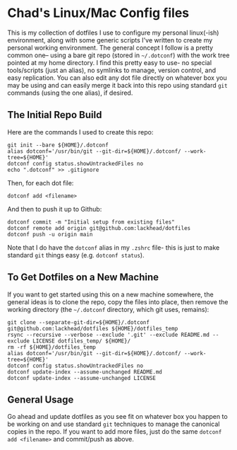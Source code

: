 # Chad's Linux/Mac Config files

This is my collection of dotfiles I use to configure my personal linux(-ish) environment, along with some generic scripts I've written to create my personal working environment. The general concept I follow is a pretty common one– using a bare git repo (stored in `~/.dotconf`) with the work tree pointed at my home directory. I find this pretty easy to use- no special tools/scripts (just an alias), no symlinks to manage, version control, and easy replication. You can also edit any dot file directly on whatever box you may be using and can easily merge it back into this repo using standard `git` commands (using the one alias), if desired. 

## The Initial Repo Build
Here are the commands I used to create this repo: 
```
git init --bare ${HOME}/.dotconf
alias dotconf='/usr/bin/git --git-dir=${HOME}/.dotconf/ --work-tree=${HOME}'
dotconf config status.showUntrackedFiles no
echo ".dotconf" >> .gitignore
```
Then, for each dot file: 
```
dotconf add <filename>
```
And then to push it up to Github:
```
dotconf commit -m "Initial setup from existing files"
dotconf remote add origin git@github.com:lackhead/dotfiles
dotconf push -u origin main
```
Note that I do have the `dotconf` alias in my `.zshrc` file- this is just to make standard `git` things easy (e.g. `dotconf status`).


## To Get Dotfiles on a New Machine
If you want to get started using this on a new machine somewhere, the general ideas is to clone the repo, copy the files into place, then remove the working directory (the `~/.dotconf` directory, which git uses, remains): 
```
git clone --separate-git-dir=${HOME}/.dotconf git@github.com:lackhead/dotfiles ${HOME}/dotfiles_temp
rsync --recursive --verbose --exclude '.git' --exclude README.md --exclude LICENSE dotfiles_temp/ ${HOME}/
rm -rf ${HOME}/dotfiles_temp
alias dotconf='/usr/bin/git --git-dir=${HOME}/.dotconf/ --work-tree=${HOME}'
dotconf config status.showUntrackedFiles no
dotconf update-index --assume-unchanged README.md
dotconf update-index --assume-unchanged LICENSE
```

## General Usage
Go ahead and update dotfiles as you see fit on whatever box you happen to be working on and use standard `git` techniques to manage the canonical copies in the repo. If you want to add more files, just do the same `dotconf add <filename>` and commit/push as above. 
